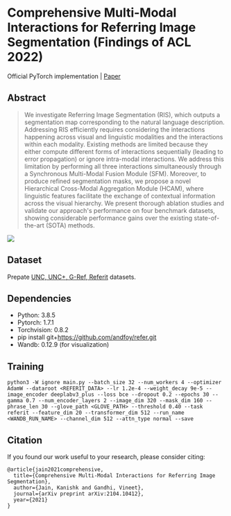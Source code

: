 # Comprehensive Multi-Modal Interactions for Referring Image Segmentation (Findings of ACL 2022)

Official PyTorch implementation | [Paper](https://openreview.net/forum?id=mZ_MHVvOwry)

## Abstract
> We investigate Referring Image Segmentation (RIS), which outputs a segmentation map corresponding to the natural language description. Addressing RIS efficiently requires considering the interactions happening across visual and linguistic modalities and the interactions within each modality. Existing methods are limited because they either compute different forms of interactions sequentially (leading to error propagation) or ignore intra-modal interactions. We address this limitation by performing all three interactions simultaneously through a Synchronous Multi-Modal Fusion Module (SFM). Moreover, to produce refined segmentation masks, we propose a novel Hierarchical Cross-Modal Aggregation Module (HCAM), where linguistic features facilitate the exchange of contextual information across the visual hierarchy. We present thorough ablation studies and validate our approach's performance on four benchmark datasets, showing considerable performance gains over the existing state-of-the-art (SOTA) methods.

![](https://user-images.githubusercontent.com/30688360/166107570-5c941733-ba6c-4864-94f5-b41b3c5b1566.jpg)


## Dataset

Prepate [UNC, UNC+, G-Ref, Referit](https://github.com/lichengunc/refer) datasets.

## Dependencies

* Python: 3.8.5
* Pytorch: 1.7.1
* Torchvision: 0.8.2
* pip install git+https://github.com/andfoy/refer.git
* Wandb: 0.12.9 (for visualization)

## Training

    python3 -W ignore main.py --batch_size 32 --num_workers 4 --optimizer AdamW --dataroot <REFERIT_DATA> --lr 1.2e-4 --weight_decay 9e-5 --image_encoder deeplabv3_plus --loss bce --dropout 0.2 --epochs 30 --gamma 0.7 --num_encoder_layers 2 --image_dim 320 --mask_dim 160 --phrase_len 30 --glove_path <GLOVE_PATH> --threshold 0.40 --task referit --feature_dim 20 --transformer_dim 512 --run_name <WANDB_RUN_NAME> --channel_dim 512 --attn_type normal --save


## Citation

If you found our work useful to your research, please consider citing:

    @article{jain2021comprehensive,
      title={Comprehensive Multi-Modal Interactions for Referring Image Segmentation},
      author={Jain, Kanishk and Gandhi, Vineet},
      journal={arXiv preprint arXiv:2104.10412},
      year={2021}
    }
